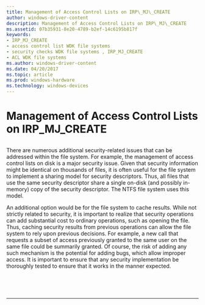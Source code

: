 ```yaml
---
title: Management of Access Control Lists on IRP\_MJ\_CREATE
author: windows-driver-content
description: Management of Access Control Lists on IRP\_MJ\_CREATE
ms.assetid: 07b35931-8e20-4789-b2ef-14c6195b817f
keywords:
- IRP_MJ_CREATE
- access control list WDK file systems
- security checks WDK file systems , IRP_MJ_CREATE
- ACL WDK file systems
ms.author: windows-driver-content
ms.date: 04/20/2017
ms.topic: article
ms.prod: windows-hardware
ms.technology: windows-devices
---
```


# Management of Access Control Lists on IRP\_MJ\_CREATE


## <span id="ddk_management_of_access_control_lists_on_irp_mj_create_if"></span><span id="DDK_MANAGEMENT_OF_ACCESS_CONTROL_LISTS_ON_IRP_MJ_CREATE_IF"></span>


There are numerous additional security-related issues that can be addressed within the file system. For example, the management of access control lists on disk is a major security issue. Given that security information might be identical on thousands of files, it is often useful for the file system to implement a sharing model for security descriptors. Thus, all files that use the same security descriptor share a single on-disk (and possibly in-memory) copy of the security descriptor. The NTFS file system uses this model.

An additional option would be for the file system to cache results. While not strictly related to security, it is important to realize that security operations can add substantial cost to ordinary operations, such as opening the file. Thus, caching security results from previous operations can allow the file system to rely upon previous decisions. For example, a new call that requests a subset of access previously granted to the same user on the same file could be summarily granted. Of course, the risk of adding any such mechanism is the potential for adding bugs, which allow improper access. It is important to ensure that any security implementation be thoroughly tested to ensure that it works in the manner expected.

 

 


--------------------



